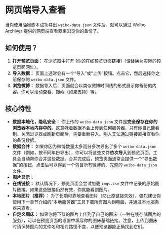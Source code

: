 # 网页端导入查看

当你使用油猴脚本成功导出 `weibo-data.json` 文件后，就可以通过 Weibo Archiver 提供的网页端查看器来浏览你的备份了。

## 如何使用？

1.  **打开预览页面：** 在浏览器中打开 [你的在线预览页面链接]（请替换为实际的预览页面网址）。
2.  **导入数据：** 页面上通常会有一个“导入”或“上传”按钮。点击它，然后选择你之前保存的 `weibo-data.json` 文件。
3.  **浏览微博：** 数据导入后，页面就会以类似微博时间线的形式展示你备份的内容。你可以滚动查看、搜索（如果支持）等。

## 核心特性

- **数据本地化，隐私安全：** 你上传的 `weibo-data.json` 文件是**完全保存在你的浏览器本地内存中的**。这意味着数据不会上传到任何服务器，只有你自己能看到。关闭浏览器或刷新页面后，需要重新导入。别人无法通过链接直接查看你的备份数据。
- **数据合并：** 如果你因为微博数量太多而分多次导出了多个 `weibo-data.json` 文件（例如，按不同年份导出），你可以将这些文件**依次导入**到预览页面。工具会自动帮你合并这些数据。合并完成后，预览页面通常会提供一个“导出数据”的按钮，点击后可以得到一个包含所有微博的、完整的 `weibo-data.json` 文件。
- **图片显示：**
- **在线链接：** 默认情况下，预览页面会尝试加载 `imgs.csv` 文件中记录的原始图片链接。如果这些链接仍然有效，你就能看到图片。
- **本地图片（推荐）：** 为了长期可靠地查看图片（防止原链接失效），强烈建议你使用下一章节介绍的“本地服务器”工具下载所有图片到电脑，并通过本地服务器来查看。
- **自定义图床：** 如果你将下载的图片上传到了自己的图床（一种在线存储图片的服务），可以在预览页面的设置中填写你的图床基础链接。注意，上传到图床时请保持图片的文件名和相对路径不变，以便预览器能正确找到它们。
